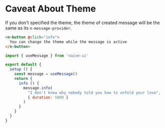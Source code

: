 # Caveat About Theme

If you don't specified the theme, the theme of created message will be the same as its `n-message-provider`.

```html
<n-button @click="info">
  You can change the theme while the message is active
</n-button>
```

```js
import { useMessage } from 'naive-ui'

export default {
  setup () {
    const message = useMessage()
    return {
      info () {
        message.info(
          "I don't know why nobody told you how to unfold your love",
          { duration: 5000 }
        )
      }
    }
  }
}
```
